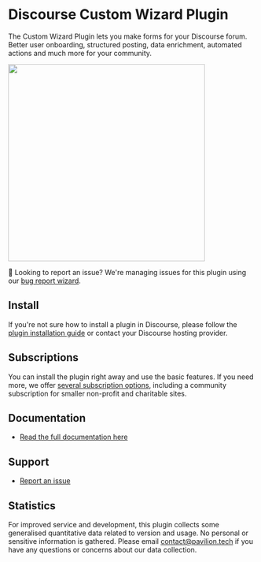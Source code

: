 # Discourse Custom Wizard Plugin

The Custom Wizard Plugin lets you make forms for your Discourse forum. Better user onboarding, structured posting, data enrichment, automated actions and much more for your community.

<img src="https://camo.githubusercontent.com/593432f1fc9658ffca104065668cc88fa21dffcd3002cb78ffd50c71f33a2523/68747470733a2f2f706176696c696f6e2d6173736574732e6e7963332e63646e2e6469676974616c6f6365616e7370616365732e636f6d2f706c7567696e732f77697a6172642d7265706f7369746f72792d62616e6e65722e706e67" alt="" data-canonical-src="https://pavilion-assets.nyc3.cdn.digitaloceanspaces.com/plugins/wizard-repository-banner.png" style="max-width: 100%;" width="400">

👋 Looking to report an issue? We're managing issues for this plugin using our [bug report wizard](https://pavilion.tech/products/discourse-custom-wizard-plugin/support/bug-report).

## Install

If you're not sure how to install a plugin in Discourse, please follow the [plugin installation guide](https://meta.discourse.org/t/install-a-plugin/19157) or contact your Discourse hosting provider.

##  Subscriptions
You can install the plugin right away and use the basic features. If you need more, we offer [several subscription options](https://custom-wizard.pavilion.tech/pricing), including a community subscription for smaller non-profit and charitable sites. 

## Documentation

- [Read the full documentation here](https://coop.pavilion.tech/docs?ascending=true&category=82&order=title)

## Support

- [Report an issue](https://pavilion.tech/products/discourse-custom-wizard-plugin/support/bug-report)

## Statistics

For improved service and development, this plugin collects some generalised quantitative data related to version and usage. No personal or sensitive information is gathered. Please email contact@pavilion.tech if you have any questions or concerns about our data collection.

